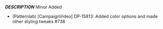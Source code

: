 ___DESCRIPTION___
Minor
Added
- (Patternlab) [CampaignVideo] DP-15813: Added color options and made other styling tweaks #738
